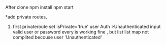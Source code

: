 

After clone 
npm install 
npm start

*add private routes,
1. first privateroute set isPrivate='true'
user Auth >Unauthenticated 
input valid user or password every is working fine , but list list map not complited becouse user 'Unauthenticated'


